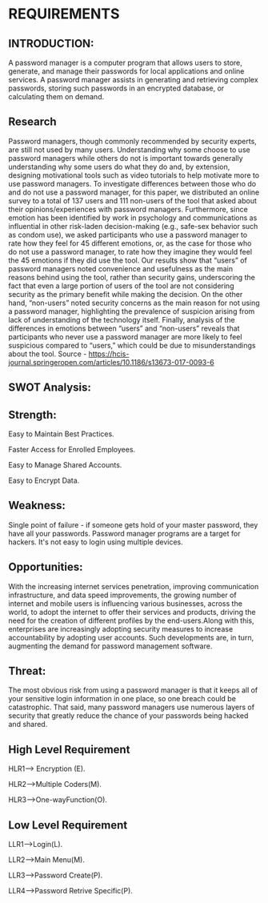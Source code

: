 # REQUIREMENTS
## INTRODUCTION:
A password manager is a computer program that allows users to store, generate, and manage their passwords for local applications and online services.
A password manager assists in generating and retrieving complex passwords, storing such passwords in an encrypted database, or calculating them on demand.

## Research
Password managers, though commonly recommended by security experts, are still not used by many users. Understanding why some choose to use password managers while others do not is important towards generally understanding why some users do what they do and, by extension, designing motivational tools such as video tutorials to help motivate more to use password managers. To investigate differences between those who do and do not use a password manager, for this paper, we distributed an online survey to a total of 137 users and 111 non-users of the tool that asked about their opinions/experiences with password managers. Furthermore, since emotion has been identified by work in psychology and communications as influential in other risk-laden decision-making (e.g., safe-sex behavior such as condom use), we asked participants who use a password manager to rate how they feel for 45 different emotions, or, as the case for those who do not use a password manager, to rate how they imagine they would feel the 45 emotions if they did use the tool. Our results show that “users” of password managers noted convenience and usefulness as the main reasons behind using the tool, rather than security gains, underscoring the fact that even a large portion of users of the tool are not considering security as the primary benefit while making the decision. On the other hand, “non-users” noted security concerns as the main reason for not using a password manager, highlighting the prevalence of suspicion arising from lack of understanding of the technology itself. Finally, analysis of the differences in emotions between “users” and “non-users” reveals that participants who never use a password manager are more likely to feel suspicious compared to “users,” which could be due to misunderstandings about the tool. Source - https://hcis-journal.springeropen.com/articles/10.1186/s13673-017-0093-6

## SWOT Analysis:
## Strength:
Easy to Maintain Best Practices.

Faster Access for Enrolled Employees.

Easy to Manage Shared Accounts.

Easy to Encrypt Data.
## Weakness:
Single point of failure - if someone gets hold of your master password, they have all your passwords.
Password manager programs are a target for hackers. It's not easy to login using multiple devices.
## Opportunities:
With the increasing internet services penetration, improving communication infrastructure, and data speed improvements, the growing number of internet and mobile users is influencing various businesses, across the world, to adopt the internet to offer their services and products, driving the need for the creation of different profiles by the end-users.Along with this, enterprises are increasingly adopting security measures to increase accountability by adopting user accounts. Such developments are, in turn, augmenting the demand for password management software.
## Threat:
The most obvious risk from using a password manager is that it keeps all of your sensitive login information in one place, so one breach could be catastrophic. That said, many password managers use numerous layers of security that greatly reduce the chance of your passwords being hacked and shared.
## High Level Requirement
HLR1--> Encryption (E).

HLR2-->Multiple Coders(M).

HLR3-->One-wayFunction(O).

## Low Level Requirement
LLR1-->Login(L).

LLR2-->Main Menu(M).

LLR3-->Password Create(P).

LLR4-->Password Retrive Specific(P).
